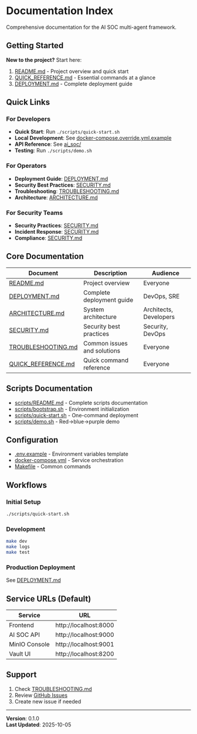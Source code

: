 # Documentation Index

Comprehensive documentation for the AI SOC multi-agent framework.

## Getting Started

**New to the project?** Start here:

1. [README.md](../README.md) - Project overview and quick start
2. [QUICK_REFERENCE.md](../QUICK_REFERENCE.md) - Essential commands at a glance
3. [DEPLOYMENT.md](../DEPLOYMENT.md) - Complete deployment guide

## Quick Links

### For Developers

- **Quick Start**: Run `./scripts/quick-start.sh`
- **Local Development**: See [docker-compose.override.yml.example](../docker-compose.override.yml.example)
- **API Reference**: See [ai_soc/](../ai_soc/)
- **Testing**: Run `./scripts/demo.sh`

### For Operators

- **Deployment Guide**: [DEPLOYMENT.md](../DEPLOYMENT.md)
- **Security Best Practices**: [SECURITY.md](../SECURITY.md)
- **Troubleshooting**: [TROUBLESHOOTING.md](../TROUBLESHOOTING.md)
- **Architecture**: [ARCHITECTURE.md](../ARCHITECTURE.md)

### For Security Teams

- **Security Practices**: [SECURITY.md](../SECURITY.md)
- **Incident Response**: [SECURITY.md](../SECURITY.md#incident-response)
- **Compliance**: [SECURITY.md](../SECURITY.md#compliance-considerations)

## Core Documentation

| Document | Description | Audience |
|----------|-------------|----------|
| [README.md](../README.md) | Project overview | Everyone |
| [DEPLOYMENT.md](../DEPLOYMENT.md) | Complete deployment guide | DevOps, SRE |
| [ARCHITECTURE.md](../ARCHITECTURE.md) | System architecture | Architects, Developers |
| [SECURITY.md](../SECURITY.md) | Security best practices | Security, DevOps |
| [TROUBLESHOOTING.md](../TROUBLESHOOTING.md) | Common issues and solutions | Everyone |
| [QUICK_REFERENCE.md](../QUICK_REFERENCE.md) | Quick command reference | Everyone |

## Scripts Documentation

- [scripts/README.md](../scripts/README.md) - Complete scripts documentation
- [scripts/bootstrap.sh](../scripts/bootstrap.sh) - Environment initialization
- [scripts/quick-start.sh](../scripts/quick-start.sh) - One-command deployment
- [scripts/demo.sh](../scripts/demo.sh) - Red→blue→purple demo

## Configuration

- [.env.example](../.env.example) - Environment variables template
- [docker-compose.yml](../docker-compose.yml) - Service orchestration
- [Makefile](../Makefile) - Common commands

## Workflows

### Initial Setup
```bash
./scripts/quick-start.sh
```

### Development
```bash
make dev
make logs
make test
```

### Production Deployment
See [DEPLOYMENT.md](../DEPLOYMENT.md#production-deployment-checklist)

## Service URLs (Default)

| Service | URL |
|---------|-----|
| Frontend | http://localhost:8000 |
| AI SOC API | http://localhost:9000 |
| MinIO Console | http://localhost:9001 |
| Vault UI | http://localhost:8200 |

## Support

1. Check [TROUBLESHOOTING.md](../TROUBLESHOOTING.md)
2. Review [GitHub Issues](https://github.com/perryjr1444-ux/jigglesmccrusty/issues)
3. Create new issue if needed

---

**Version**: 0.1.0  
**Last Updated**: 2025-10-05
